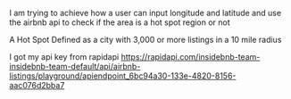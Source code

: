 I am trying to achieve how a user can input longitude and latitude and use the airbnb api to check if the area is a hot spot region or not

A Hot Spot Defined as a city with 3,000 or more listings in a 10 mile radius

I got my api key from rapidapi https://rapidapi.com/insidebnb-team-insidebnb-team-default/api/airbnb-listings/playground/apiendpoint_6bc94a30-133e-4820-8156-aac076d2bba7
